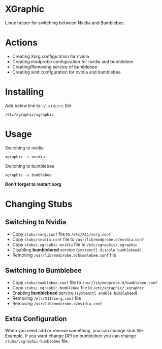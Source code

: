 XGraphic
===

Linux helper for switching between Nvidia and Bumblebee.

# Actions

- Creating Xorg configuration for nvidia
- Creating modprobe configuration for nvidia and bumblebee
- Creating/Removing service of bumblebee
- Creating xinit configuration for nvidia and bumblebee

# Installing

Add below line to `~/.xinitrc` file

```
/etc/xgraphic/xgraphic
```

# Usage

Switching to nvidia
```
xgraphic -s nvidia
```

Switching to bumblebee
```
xgraphic -s bumblebee
```

**Don't forget to restart xorg**

# Changing Stubs

## Switching to Nvidia

- Copy `stubs/xorg.conf` file to `/etc/X11/xorg.conf`
- Copy `stubs/nvidia.conf` file to `/usr/lib/modprobe.d/nvidia.conf`
- Copy `stubs/.xgraphic-nvidia` file to `/etc/xgraphic/.xgraphic`
- Disabling **bumblebeed** service (`systemctl disable bumblebeed`)
- Removing `/usr/lib/modprobe.d/bumblebee.conf` file

## Switching to Bumblebee

- Copy `stubs/bumblebee.conf` file to `/usr/lib/modprobe.d/bumblebee.conf`
- Copy `stubs/.xgraphic-bumblebee` file to `/etc/xgraphic/.xgraphic`
- Enabling **bumblebeed** service (`systemctl enable bumblebeed`)
- Removing `/etc/X11/xorg.conf` file
- Removing `/usr/lib/modprobe.d/nvidia.conf`

## Extra Configuration

When you need add or remove something, you can change stub file. Example, if you want change DPI on bumblebee you can
change `stubs/.xgraphic-bumblebee` file.
